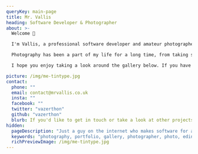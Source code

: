 ```yaml
---
queryKey: main-page
title: Mr. Vallis 
heading: Software Developer & Photographer
about: >-
  Welcome 👋

  I'm Vallis, a professional software developer and amateur photographer based in Edinburgh, Scotland. This site is my little space on the internet where I can share photos with family and friends, and experiment with new ideas in web development and design.

  Photography has been a part of my life for a long time, from taking snaps of my mates riding bikes in the woods when we were growing up to night club photography while at uni and more recently shooting weddings, events, travel, wildlife and theatre. I prefer not to specialise in one particular area of photography, keeping an open mind and trying new techniques as I discover them.

  I hope you enjoy taking a look around the gallery below. If you have any comments or feedback I'd love to hear from you!

picture: /img/me-tintype.jpg
contact:
  phone: ""
  email: contact@mrvallis.co.uk
  insta: ""
  facebook: ""
  twitter: "vazerthon"
  github: "vazerthon"
  blurb: If you'd like to get in touch or take a look at other projects I'm involed in you can find me on GitHub or Twitter, or you can email me
hidden:
  pageDescription: "Just a guy on the internet who makes software for a living and take photos for fun"
  keywords: "photography, portfolio, gallery, photographer, photo, edinburgh, scotland, software, JavaScript"
  richPreviewImage: /img/me-tintype.jpg
---
```

